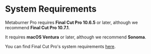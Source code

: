 # System Requirements

Metaburner Pro requires **Final Cut Pro 10.6.5** or later, although we recommend **Final Cut Pro 10.7.1**.

It requires **macOS Ventura** or later, although we recommend **Sonoma**.

You can find Final Cut Pro's system requirements [here](https://www.apple.com/au/final-cut-pro/specs/).